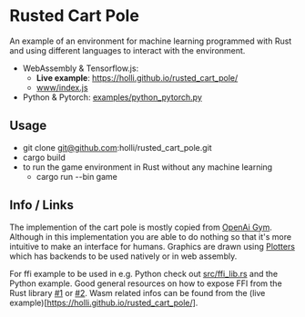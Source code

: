 # Rusted Cart Pole

An example of an environment for machine learning programmed with Rust and using different languages to interact with the environment.

- WebAssembly & Tensorflow.js:
  - **Live example**: https://holli.github.io/rusted_cart_pole/
  - [www/index.js](https://github.com/holli/rusted_cart_pole/tree/master/)
- Python & Pytorch: [examples/python_pytorch.py](https://github.com/holli/rusted_cart_pole/blob/master/examples/python_pytorch.py)


## Usage

- git clone git@github.com:holli/rusted_cart_pole.git
- cargo build
- to run the game environment in Rust without any machine learning
  - cargo run --bin game

## Info / Links

The implemention of the cart pole is mostly copied from [OpenAi Gym](https://github.com/openai/gym/blob/master/gym/envs/classic_control/cartpole.py). Although in this implementation you are able to do nothing so that it's more intuitive to make an interface for humans. Graphics are drawn using [Plotters](https://docs.rs/plotters/0.2.11/plotters/) which has backends to be used natively or in web assembly.

For ffi example to be used in e.g. Python check out [src/ffi_lib.rs](https://github.com/holli/rusted_cart_pole/blob/master/src/ffi_lib.rs) and the Python example. Good general resources on how to expose FFI from the Rust library [#1](https://svartalf.info/posts/2019-03-01-exposing-ffi-from-the-rust-library/) or [#2](http://jakegoulding.com/rust-ffi-omnibus/). Wasm related infos can be found from the (live example)[https://holli.github.io/rusted_cart_pole/].


